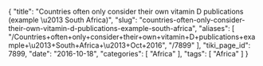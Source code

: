 {
    "title": "Countries often only consider their own vitamin D publications (example \u2013 South Africa)",
    "slug": "countries-often-only-consider-their-own-vitamin-d-publications-example-south-africa",
    "aliases": [
        "/Countries+often+only+consider+their+own+vitamin+D+publications+example+\u2013+South+Africa+\u2013+Oct+2016",
        "/7899"
    ],
    "tiki_page_id": 7899,
    "date": "2016-10-18",
    "categories": [
        "Africa"
    ],
    "tags": [
        "Africa"
    ]
}